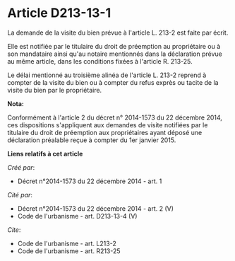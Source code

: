 # Article D213-13-1

La demande de la visite du bien prévue à l'article L. 213-2 est faite par écrit. 

Elle est notifiée par le titulaire du droit de préemption au propriétaire ou à son mandataire ainsi qu'au notaire mentionnés
dans la déclaration prévue au même article, dans les conditions fixées à l'article R. 213-25. 

Le délai mentionné au troisième alinéa de l'article L. 213-2 reprend à compter de la visite du bien ou à compter du refus
exprès ou tacite de la visite du bien par le propriétaire.

**Nota:**

Conformément à l'article 2 du décret n° 2014-1573 du 22 décembre 2014, ces dispositions s'appliquent aux demandes de visite
notifiées par le titulaire du droit de préemption aux propriétaires ayant déposé une déclaration préalable reçue à compter du
1er janvier 2015.

**Liens relatifs à cet article**

_Créé par_:

  - Décret n°2014-1573 du 22 décembre 2014 - art. 1

_Cité par_:

  - Décret n°2014-1573 du 22 décembre 2014 - art. 2 (V)
  - Code de l'urbanisme - art. D213-13-4 (V)

_Cite_:

  - Code de l'urbanisme - art. L213-2
  - Code de l'urbanisme - art. R213-25
